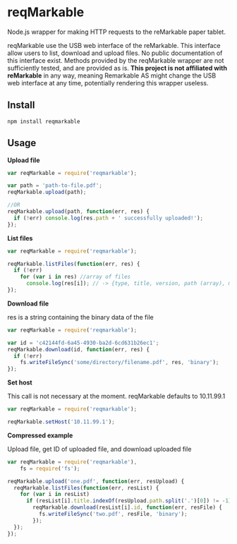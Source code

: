 # reqMarkable
Node.js wrapper for making HTTP requests to the reMarkable paper tablet.

reqMarkable use the USB web interface of the reMarkable. This interface allow users to list, download and upload files. No public documentation of this interface exist. Methods provided by the reqMarkable wrapper are not sufficiently tested, and are provided as is. **This project is not affiliated with reMarkable** in any way, meaning Remarkable AS might change the USB web interface at any time, potentially rendering this wrapper useless.

## Install
```
npm install reqmarkable
```

## Usage

**Upload file**
``` javascript
var reqMarkable = require('reqmarkable');

var path = 'path-to-file.pdf';
reqMarkable.upload(path);

//OR
reqMarkable.upload(path, function(err, res) {
  if (!err) console.log(res.path + ' successfully uploaded!');
});
```

**List files**
``` javascript
var reqMarkable = require('reqmarkable');

reqMarkable.listFiles(function(err, res) {
  if (!err)
    for (var i in res) //array of files
      console.log(res[i]); // -> {type, title, version, path (array), modified (date obj), id, ext}
});
```

**Download file**

res is a string containing the binary data of the file
``` javascript
var reqMarkable = require('reqmarkable');

var id = 'c42144fd-6a45-4930-ba2d-6cd631b26ec1';
reqMarkable.download(id, function(err, res) {
  if (!err)
    fs.writeFileSync('some/directory/filename.pdf', res, 'binary');
});
```

**Set host**

This call is not necessary at the moment. reqMarkable defaults to 10.11.99.1
``` javascript
var reqMarkable = require('reqmarkable');

reqMarkable.setHost('10.11.99.1');
```

**Compressed example**

Upload file, get ID of uploaded file, and download uploaded file
``` javascript
var reqMarkable = require('reqmarkable'),
    fs = require('fs');

reqMarkable.upload('one.pdf', function(err, resUpload) {
  reqMarkable.listFiles(function(err, resList) {
    for (var i in resList)
      if (resList[i].title.indexOf(resUpload.path.split('.')[0]) != -1)
        reqMarkable.download(resList[i].id, function(err, resFile) {
          fs.writeFileSync('two.pdf', resFile, 'binary');
        });
  });
});
```
